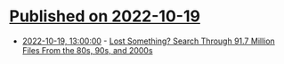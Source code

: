 # [Published on 2022-10-19](index.md)

* [2022-10-19, 13:00:00](https://hardware.slashdot.org/story/22/10/19/0534247/lost-something-search-through-917-million-files-from-the-80s-90s-and-2000s?utm_source=rss1.0mainlinkanon&utm_medium=feed) - [Lost Something? Search Through 91.7 Million Files From the 80s, 90s, and 2000s](https://hardware.slashdot.org/story/22/10/19/0534247/lost-something-search-through-917-million-files-from-the-80s-90s-and-2000s?utm_source=rss1.0mainlinkanon&utm_medium=feed)
